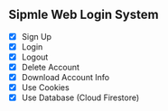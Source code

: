 ## Sipmle Web Login System

- [x] Sign Up
- [x] Login
- [x] Logout
- [x] Delete Account
- [x] Download Account Info
- [x] Use Cookies
- [x] Use Database (Cloud Firestore)

